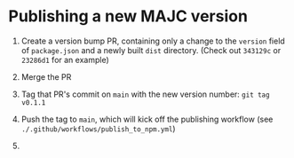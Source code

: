 # Publishing a new MAJC version

1. Create a version bump PR, containing only a change to the `version` field of `package.json` and a newly built `dist` directory.
(Check out `343129c` or `23286d1` for an example)

2. Merge the PR

3. Tag that PR's commit on `main` with the new version number: `git tag v0.1.1`

4. Push the tag to `main`, which will kick off the publishing workflow (see `./.github/workflows/publish_to_npm.yml`)

5.
